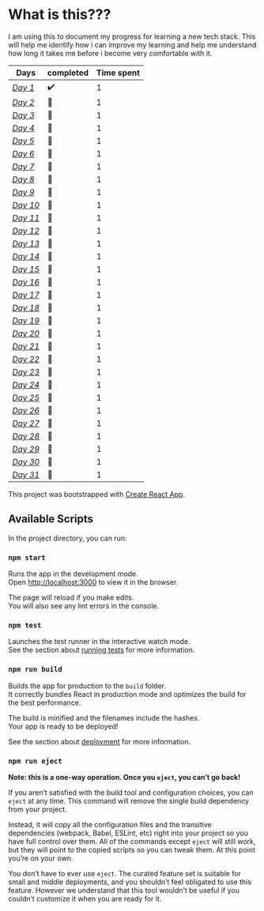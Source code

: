 # What is this???

I am using this to document my progress for learning a new tech stack. This will help me identify how i can improve my learning and help me understand how long it takes me before i become very comfortable with it.

| Days                                                | completed          | Time spent |
| --------------------------------------------------- | ------------------ | ---------- |
| _[Day 1](/daily-logs/day1.md)_                      | :heavy_check_mark: | 1          |
| _[Day 2](https://github.com/yaredambaye/Learning)_  | :red_circle:       | 1          |
| _[Day 3](https://github.com/yaredambaye/Learning)_  | :red_circle:       | 1          |
| _[Day 4](https://github.com/yaredambaye/Learning)_  | :red_circle:       | 1          |
| _[Day 5](https://github.com/yaredambaye/Learning)_  | :red_circle:       | 1          |
| _[Day 6](https://github.com/yaredambaye/Learning)_  | :red_circle:       | 1          |
| _[Day 7](https://github.com/yaredambaye/Learning)_  | :red_circle:       | 1          |
| _[Day 8](https://github.com/yaredambaye/Learning)_  | :red_circle:       | 1          |
| _[Day 9](https://github.com/yaredambaye/Learning)_  | :red_circle:       | 1          |
| _[Day 10](https://github.com/yaredambaye/Learning)_ | :red_circle:       | 1          |
| _[Day 11](https://github.com/yaredambaye/Learning)_ | :red_circle:       | 1          |
| _[Day 12](https://github.com/yaredambaye/Learning)_ | :red_circle:       | 1          |
| _[Day 13](https://github.com/yaredambaye/Learning)_ | :red_circle:       | 1          |
| _[Day 14](https://github.com/yaredambaye/Learning)_ | :red_circle:       | 1          |
| _[Day 15](https://github.com/yaredambaye/Learning)_ | :red_circle:       | 1          |
| _[Day 16](https://github.com/yaredambaye/Learning)_ | :red_circle:       | 1          |
| _[Day 17](https://github.com/yaredambaye/Learning)_ | :red_circle:       | 1          |
| _[Day 18](https://github.com/yaredambaye/Learning)_ | :red_circle:       | 1          |
| _[Day 19](https://github.com/yaredambaye/Learning)_ | :red_circle:       | 1          |
| _[Day 20](https://github.com/yaredambaye/Learning)_ | :red_circle:       | 1          |
| _[Day 21](https://github.com/yaredambaye/Learning)_ | :red_circle:       | 1          |
| _[Day 22](https://github.com/yaredambaye/Learning)_ | :red_circle:       | 1          |
| _[Day 23](https://github.com/yaredambaye/Learning)_ | :red_circle:       | 1          |
| _[Day 24](https://github.com/yaredambaye/Learning)_ | :red_circle:       | 1          |
| _[Day 25](https://github.com/yaredambaye/Learning)_ | :red_circle:       | 1          |
| _[Day 26](https://github.com/yaredambaye/Learning)_ | :red_circle:       | 1          |
| _[Day 27](https://github.com/yaredambaye/Learning)_ | :red_circle:       | 1          |
| _[Day 28](https://github.com/yaredambaye/Learning)_ | :red_circle:       | 1          |
| _[Day 29](https://github.com/yaredambaye/Learning)_ | :red_circle:       | 1          |
| _[Day 30](https://github.com/yaredambaye/Learning)_ | :red_circle:       | 1          |
| _[Day 31](https://github.com/yaredambaye/Learning)_ | :red_circle:       | 1          |

This project was bootstrapped with [Create React App](https://github.com/facebook/create-react-app).

## Available Scripts

In the project directory, you can run:

### `npm start`

Runs the app in the development mode.<br />
Open [http://localhost:3000](http://localhost:3000) to view it in the browser.

The page will reload if you make edits.<br />
You will also see any lint errors in the console.

### `npm test`

Launches the test runner in the interactive watch mode.<br />
See the section about [running tests](https://facebook.github.io/create-react-app/docs/running-tests) for more information.

### `npm run build`

Builds the app for production to the `build` folder.<br />
It correctly bundles React in production mode and optimizes the build for the best performance.

The build is minified and the filenames include the hashes.<br />
Your app is ready to be deployed!

See the section about [deployment](https://facebook.github.io/create-react-app/docs/deployment) for more information.

### `npm run eject`

**Note: this is a one-way operation. Once you `eject`, you can’t go back!**

If you aren’t satisfied with the build tool and configuration choices, you can `eject` at any time. This command will remove the single build dependency from your project.

Instead, it will copy all the configuration files and the transitive dependencies (webpack, Babel, ESLint, etc) right into your project so you have full control over them. All of the commands except `eject` will still work, but they will point to the copied scripts so you can tweak them. At this point you’re on your own.

You don’t have to ever use `eject`. The curated feature set is suitable for small and middle deployments, and you shouldn’t feel obligated to use this feature. However we understand that this tool wouldn’t be useful if you couldn’t customize it when you are ready for it.
